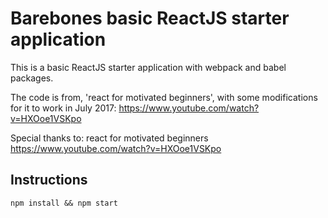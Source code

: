 # Barebones basic ReactJS starter application
This is a basic ReactJS starter application with webpack and babel packages.

The code is from, 'react for motivated beginners', with some modifications for it to work in July 2017:
https://www.youtube.com/watch?v=HXOoe1VSKpo

Special thanks to: react for motivated beginners
https://www.youtube.com/watch?v=HXOoe1VSKpo

## Instructions
`
    npm install && npm start
`
